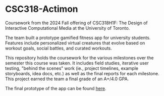 # CSC318-Actimon
Coursework from the 2024 Fall offering of CSC318H1F: The Design of Interactive Computational Media at the University of Toronto.

The team built a prototype gamified fitness app for university students. Features include personalized virtual creatures that evolve based on workout goals, social battles, and curated workouts.

This repository holds the coursework for the various milestones over the semester this course was taken. It includes field studies, iterative user testing, "behind the scenes" work (ie., project timelines, example storyboards, idea docs, etc.) as well as the final reports for each milestone.
This project earned the team a final grade of an A+/4.0 GPA.

The final prototype of the app can be found [here](https://www.figma.com/community/file/1442177114842092963).
